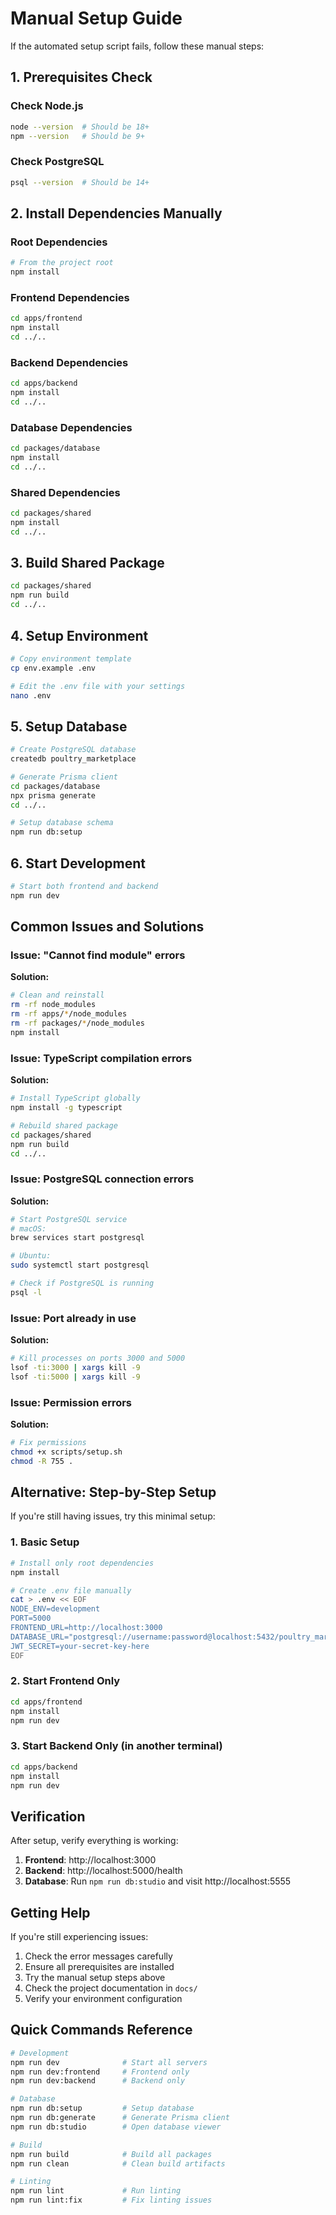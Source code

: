 # Manual Setup Guide

If the automated setup script fails, follow these manual steps:

## 1. Prerequisites Check

### Check Node.js
```bash
node --version  # Should be 18+
npm --version   # Should be 9+
```

### Check PostgreSQL
```bash
psql --version  # Should be 14+
```

## 2. Install Dependencies Manually

### Root Dependencies
```bash
# From the project root
npm install
```

### Frontend Dependencies
```bash
cd apps/frontend
npm install
cd ../..
```

### Backend Dependencies
```bash
cd apps/backend
npm install
cd ../..
```

### Database Dependencies
```bash
cd packages/database
npm install
cd ../..
```

### Shared Dependencies
```bash
cd packages/shared
npm install
cd ../..
```

## 3. Build Shared Package

```bash
cd packages/shared
npm run build
cd ../..
```

## 4. Setup Environment

```bash
# Copy environment template
cp env.example .env

# Edit the .env file with your settings
nano .env
```

## 5. Setup Database

```bash
# Create PostgreSQL database
createdb poultry_marketplace

# Generate Prisma client
cd packages/database
npx prisma generate
cd ../..

# Setup database schema
npm run db:setup
```

## 6. Start Development

```bash
# Start both frontend and backend
npm run dev
```

## Common Issues and Solutions

### Issue: "Cannot find module" errors
**Solution:**
```bash
# Clean and reinstall
rm -rf node_modules
rm -rf apps/*/node_modules
rm -rf packages/*/node_modules
npm install
```

### Issue: TypeScript compilation errors
**Solution:**
```bash
# Install TypeScript globally
npm install -g typescript

# Rebuild shared package
cd packages/shared
npm run build
cd ../..
```

### Issue: PostgreSQL connection errors
**Solution:**
```bash
# Start PostgreSQL service
# macOS:
brew services start postgresql

# Ubuntu:
sudo systemctl start postgresql

# Check if PostgreSQL is running
psql -l
```

### Issue: Port already in use
**Solution:**
```bash
# Kill processes on ports 3000 and 5000
lsof -ti:3000 | xargs kill -9
lsof -ti:5000 | xargs kill -9
```

### Issue: Permission errors
**Solution:**
```bash
# Fix permissions
chmod +x scripts/setup.sh
chmod -R 755 .
```

## Alternative: Step-by-Step Setup

If you're still having issues, try this minimal setup:

### 1. Basic Setup
```bash
# Install only root dependencies
npm install

# Create .env file manually
cat > .env << EOF
NODE_ENV=development
PORT=5000
FRONTEND_URL=http://localhost:3000
DATABASE_URL="postgresql://username:password@localhost:5432/poultry_marketplace"
JWT_SECRET=your-secret-key-here
EOF
```

### 2. Start Frontend Only
```bash
cd apps/frontend
npm install
npm run dev
```

### 3. Start Backend Only (in another terminal)
```bash
cd apps/backend
npm install
npm run dev
```

## Verification

After setup, verify everything is working:

1. **Frontend**: http://localhost:3000
2. **Backend**: http://localhost:5000/health
3. **Database**: Run `npm run db:studio` and visit http://localhost:5555

## Getting Help

If you're still experiencing issues:

1. Check the error messages carefully
2. Ensure all prerequisites are installed
3. Try the manual setup steps above
4. Check the project documentation in `docs/`
5. Verify your environment configuration

## Quick Commands Reference

```bash
# Development
npm run dev              # Start all servers
npm run dev:frontend     # Frontend only
npm run dev:backend      # Backend only

# Database
npm run db:setup         # Setup database
npm run db:generate      # Generate Prisma client
npm run db:studio        # Open database viewer

# Build
npm run build            # Build all packages
npm run clean            # Clean build artifacts

# Linting
npm run lint             # Run linting
npm run lint:fix         # Fix linting issues
``` 